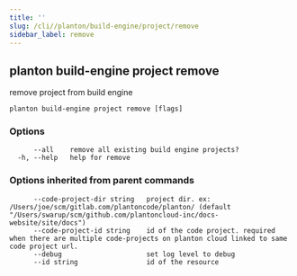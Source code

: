 ```yaml
---
title: ''
slug: /cli//planton/build-engine/project/remove
sidebar_label: remove
---
```

## planton build-engine project remove

remove project from build engine

```
planton build-engine project remove [flags]
```

### Options

```
      --all    remove all existing build engine projects?
  -h, --help   help for remove
```

### Options inherited from parent commands

```
      --code-project-dir string   project dir. ex: /Users/joe/scm/gitlab.com/plantoncode/planton/ (default "/Users/swarup/scm/github.com/plantoncloud-inc/docs-website/site/docs")
      --code-project-id string    id of the code project. required when there are multiple code-projects on planton cloud linked to same code project url.
      --debug                     set log level to debug
      --id string                 id of the resource
```

